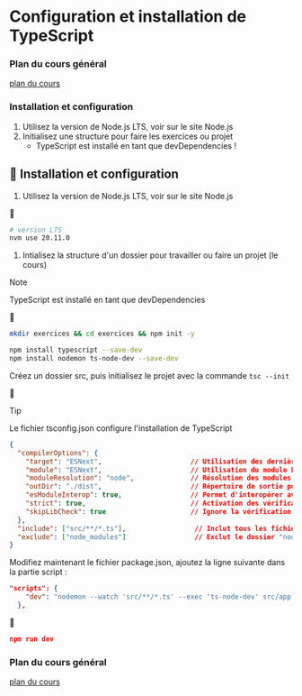 # Configuration et installation de TypeScript 

### Plan du cours général

[plan du cours](../../01_ORGA/00_plan.md)

### Installation et configuration

1. Utilisez la version de Node.js LTS, voir sur le site Node.js
1. Initialisez une structure pour faire les exercices ou projet
   - TypeScript est installé en tant que devDependencies !

## :rocket: Installation et configuration

1. Utilisez la version de Node.js LTS, voir sur le site Node.js

:shell:

```bash
# version LTS
nvm use 20.11.0
```

1. Intialisez la structure d'un dossier pour travailler ou faire un projet (le cours)

>[!NOTE]
>TypeScript est installé en tant que devDependencies
   
:shell:

```bash
mkdir exercices && cd exercices && npm init -y 

npm install typescript --save-dev
npm install nodemon ts-node-dev --save-dev
```  

Créez un dossier src, puis initialisez le projet avec la commande `tsc --init`

:rocket:

> [!TIP]
> Le fichier tsconfig.json configure l'installation de TypeScript

```json
{
  "compilerOptions": {
    "target": "ESNext",                      // Utilisation des dernières fonctionnalités JS
    "module": "ESNext",                      // Utilisation du module ES (import/export)
    "moduleResolution": "node",              // Résolution des modules comme dans Node.js
    "outDir": "./dist",                      // Répertoire de sortie pour les fichiers compilés
    "esModuleInterop": true,                 // Permet d'interopérer avec des modules CommonJS
    "strict": true,                          // Activation des vérifications strictes
    "skipLibCheck": true                     // Ignore la vérification des fichiers de bibliothèque
  },
  "include": ["src/**/*.ts"],                 // Inclut tous les fichiers TypeScript dans "src"
  "exclude": ["node_modules"]                 // Exclut le dossier "node_modules"
}
```

Modifiez maintenant le fichier package.json, ajoutez la ligne suivante dans la partie script :

```json
"scripts": {
    "dev": "nodemon --watch 'src/**/*.ts' --exec 'ts-node-dev' src/app.ts"
  },
```

:shell:

```json
npm run dev
```

### Plan du cours général

[plan du cours](../../01_ORGA/00_plan.md)

